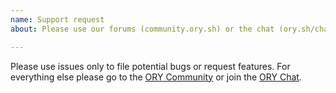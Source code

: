 ```yaml
---
name: Support request
about: Please use our forums (community.ory.sh) or the chat (ory.sh/chat) to ask for support

---
```


Please use issues only to file potential bugs or request features. For everything else please go to
the [ORY Community](https://community.ory.sh/) or join the [ORY Chat](https://www.ory.sh/chat).
